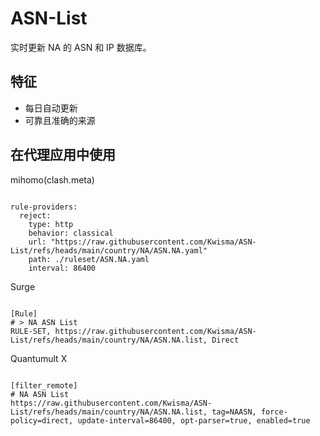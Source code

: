 
# ASN-List

实时更新 NA 的 ASN 和 IP 数据库。

## 特征

- 每日自动更新
- 可靠且准确的来源

## 在代理应用中使用

mihomo(clash.meta)

<pre><code class="language-javascript">
rule-providers:
  reject:
    type: http
    behavior: classical
    url: "https://raw.githubusercontent.com/Kwisma/ASN-List/refs/heads/main/country/NA/ASN.NA.yaml"
    path: ./ruleset/ASN.NA.yaml
    interval: 86400
</code></pre>

Surge

<pre><code class="language-javascript">
[Rule]
# > NA ASN List
RULE-SET, https://raw.githubusercontent.com/Kwisma/ASN-List/refs/heads/main/country/NA/ASN.NA.list, Direct
</code></pre>

Quantumult X

<pre><code class="language-javascript">
[filter_remote]
# NA ASN List
https://raw.githubusercontent.com/Kwisma/ASN-List/refs/heads/main/country/NA/ASN.NA.list, tag=NAASN, force-policy=direct, update-interval=86400, opt-parser=true, enabled=true
</code></pre>
